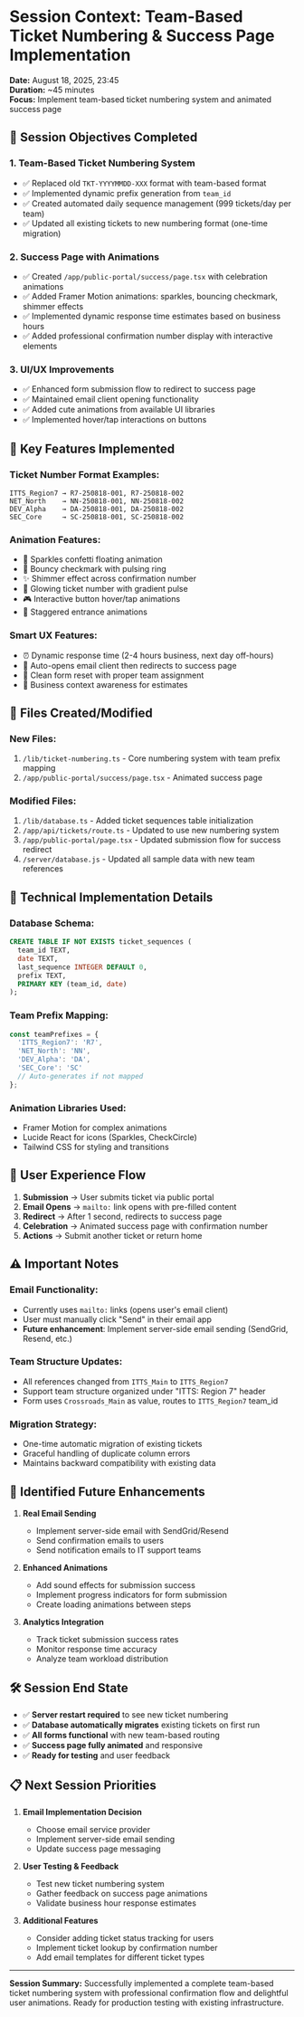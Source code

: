 # Session Context: Team-Based Ticket Numbering & Success Page Implementation

**Date:** August 18, 2025, 23:45  
**Duration:** ~45 minutes  
**Focus:** Implement team-based ticket numbering system and animated success page

## 🎯 **Session Objectives Completed**

### **1. Team-Based Ticket Numbering System**
- ✅ Replaced old `TKT-YYYYMMDD-XXX` format with team-based format
- ✅ Implemented dynamic prefix generation from `team_id`
- ✅ Created automated daily sequence management (999 tickets/day per team)
- ✅ Updated all existing tickets to new numbering format (one-time migration)

### **2. Success Page with Animations**
- ✅ Created `/app/public-portal/success/page.tsx` with celebration animations
- ✅ Added Framer Motion animations: sparkles, bouncing checkmark, shimmer effects
- ✅ Implemented dynamic response time estimates based on business hours
- ✅ Added professional confirmation number display with interactive elements

### **3. UI/UX Improvements**
- ✅ Enhanced form submission flow to redirect to success page
- ✅ Maintained email client opening functionality
- ✅ Added cute animations from available UI libraries
- ✅ Implemented hover/tap interactions on buttons

## 🎨 **Key Features Implemented**

### **Ticket Number Format Examples:**
```
ITTS_Region7 → R7-250818-001, R7-250818-002
NET_North    → NN-250818-001, NN-250818-002  
DEV_Alpha    → DA-250818-001, DA-250818-002
SEC_Core     → SC-250818-001, SC-250818-002
```

### **Animation Features:**
- 🎊 Sparkles confetti floating animation
- 🌟 Bouncy checkmark with pulsing ring
- ✨ Shimmer effect across confirmation number
- 🎯 Glowing ticket number with gradient pulse
- 🎮 Interactive button hover/tap animations
- 📱 Staggered entrance animations

### **Smart UX Features:**
- ⏰ Dynamic response time (2-4 hours business, next day off-hours)
- 📧 Auto-opens email client then redirects to success page
- 🔄 Clean form reset with proper team assignment
- 💼 Business context awareness for estimates

## 📂 **Files Created/Modified**

### **New Files:**
1. `/lib/ticket-numbering.ts` - Core numbering system with team prefix mapping
2. `/app/public-portal/success/page.tsx` - Animated success page

### **Modified Files:**
1. `/lib/database.ts` - Added ticket sequences table initialization
2. `/app/api/tickets/route.ts` - Updated to use new numbering system
3. `/app/public-portal/page.tsx` - Updated submission flow for success redirect
4. `/server/database.js` - Updated all sample data with new team references

## 🔧 **Technical Implementation Details**

### **Database Schema:**
```sql
CREATE TABLE IF NOT EXISTS ticket_sequences (
  team_id TEXT,
  date TEXT,
  last_sequence INTEGER DEFAULT 0,
  prefix TEXT,
  PRIMARY KEY (team_id, date)
);
```

### **Team Prefix Mapping:**
```javascript
const teamPrefixes = {
  'ITTS_Region7': 'R7',
  'NET_North': 'NN',
  'DEV_Alpha': 'DA',
  'SEC_Core': 'SC'
  // Auto-generates if not mapped
};
```

### **Animation Libraries Used:**
- Framer Motion for complex animations
- Lucide React for icons (Sparkles, CheckCircle)
- Tailwind CSS for styling and transitions

## 🚀 **User Experience Flow**

1. **Submission** → User submits ticket via public portal
2. **Email Opens** → `mailto:` link opens with pre-filled content
3. **Redirect** → After 1 second, redirects to success page
4. **Celebration** → Animated success page with confirmation number
5. **Actions** → Submit another ticket or return home

## ⚠️ **Important Notes**

### **Email Functionality:**
- Currently uses `mailto:` links (opens user's email client)
- User must manually click "Send" in their email app
- **Future enhancement**: Implement server-side email sending (SendGrid, Resend, etc.)

### **Team Structure Updates:**
- All references changed from `ITTS_Main` to `ITTS_Region7` 
- Support team structure organized under "ITTS: Region 7" header
- Form uses `Crossroads_Main` as value, routes to `ITTS_Region7` team_id

### **Migration Strategy:**
- One-time automatic migration of existing tickets
- Graceful handling of duplicate column errors
- Maintains backward compatibility with existing data

## 🔮 **Identified Future Enhancements**

1. **Real Email Sending**
   - Implement server-side email with SendGrid/Resend
   - Send confirmation emails to users
   - Send notification emails to IT support teams

2. **Enhanced Animations**
   - Add sound effects for submission success
   - Implement progress indicators for form submission
   - Create loading animations between steps

3. **Analytics Integration**
   - Track ticket submission success rates
   - Monitor response time accuracy
   - Analyze team workload distribution

## 🛠️ **Session End State**

- ✅ **Server restart required** to see new ticket numbering
- ✅ **Database automatically migrates** existing tickets on first run
- ✅ **All forms functional** with new team-based routing
- ✅ **Success page fully animated** and responsive
- ✅ **Ready for testing** and user feedback

## 📋 **Next Session Priorities**

1. **Email Implementation Decision**
   - Choose email service provider
   - Implement server-side email sending
   - Update success page messaging

2. **User Testing & Feedback**
   - Test new ticket numbering system
   - Gather feedback on success page animations
   - Validate business hour response estimates

3. **Additional Features**
   - Consider adding ticket status tracking for users
   - Implement ticket lookup by confirmation number
   - Add email templates for different ticket types

---
**Session Summary:** Successfully implemented a complete team-based ticket numbering system with professional confirmation flow and delightful user animations. Ready for production testing with existing infrastructure.